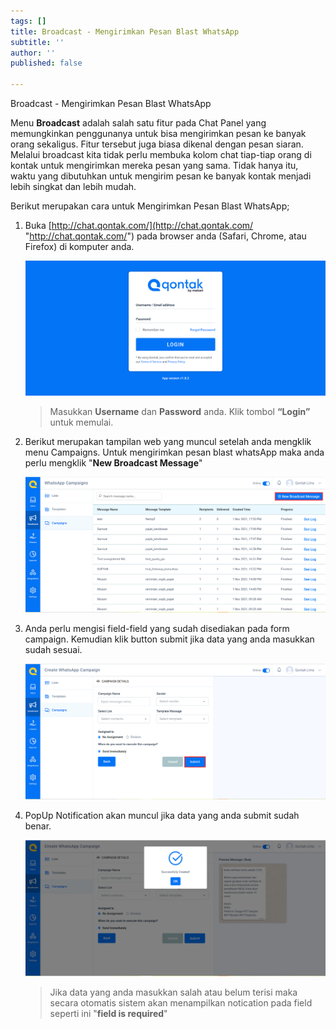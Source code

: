 ```yaml
---
tags: []
title: Broadcast - Mengirimkan Pesan Blast WhatsApp
subtitle: ''
author: ''
published: false

---
```

Broadcast - Mengirimkan Pesan Blast WhatsApp

Menu **Broadcast** adalah salah satu fitur pada Chat Panel yang memungkinkan penggunanya untuk bisa mengirimkan pesan ke banyak orang sekaligus. Fitur tersebut juga biasa dikenal dengan pesan siaran. Melalui broadcast kita tidak perlu membuka kolom chat tiap-tiap orang di kontak untuk mengirimkan mereka pesan yang sama. Tidak hanya itu, waktu yang dibutuhkan untuk mengirim pesan ke banyak kontak menjadi lebih singkat dan lebih mudah.

Berikut merupakan cara untuk Mengirimkan Pesan Blast WhatsApp;

1. Buka [http://chat.qontak.com/](http://chat.qontak.com/ "http://chat.qontak.com/") pada browser anda (Safari, Chrome, atau Firefox) di komputer anda.

   ![](/uploads/login-qontak-c.png)

   > Masukkan **Username** dan **Password** anda. Klik tombol **“Login”** untuk memulai.
2. Berikut merupakan tampilan web yang muncul setelah anda mengklik menu Campaigns. Untuk mengirimkan pesan blast whatsApp maka anda perlu mengklik "**New Broadcast Message**"

   ![](/uploads/listbrak1.PNG)
3. Anda perlu mengisi field-field yang sudah disediakan pada form campaign. Kemudian klik button submit jika data yang anda masukkan sudah sesuai.

   ![](/uploads/listbrak2.PNG)
4. PopUp Notification akan muncul jika data yang anda submit sudah benar.

   ![](/uploads/listbrak3.PNG)

   > Jika data yang anda masukkan salah atau belum terisi maka secara otomatis sistem akan menampilkan notication pada field seperti ini "**field is required**"